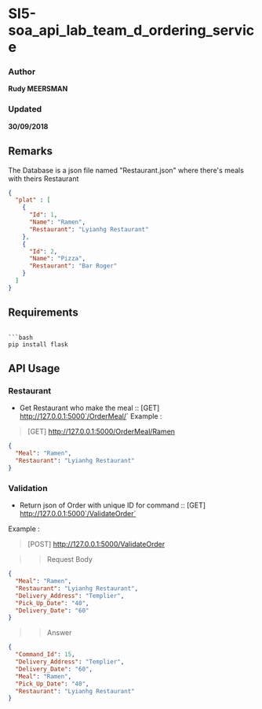 # SI5-soa_api_lab_team_d_ordering_service

### Author
__Rudy MEERSMAN__
### Updated
__30/09/2018__

## Remarks
The Database is a json file named "Restaurant.json" where there's meals with theirs Restaurant
```json
{
  "plat" : [
    {
      "Id": 1,
      "Name": "Ramen",
      "Restaurant": "Lyianhg Restaurant"
    },
    {
      "Id": 2,
      "Name": "Pizza",
      "Restaurant": "Bar Roger"
    }
  ]
}
```

## Requirements
```

```bash
pip install flask
```

## API Usage

### Restaurant

* Get Restaurant who make the meal :: [GET] http://127.0.0.1:5000`/OrderMeal/<meal>`
Example :

> [GET] http://127.0.0.1:5000/OrderMeal/Ramen

```json
{
  "Meal": "Ramen",
  "Restaurant": "Lyianhg Restaurant"
}
```

### Validation

* Return json of Order with unique ID for command :: [GET] http://127.0.0.1:5000`/ValidateOrder`

Example :

> [POST] http://127.0.0.1:5000/ValidateOrder

>> Request Body 

```json
{
  "Meal": "Ramen",
  "Restaurant": "Lyianhg Restaurant",
  "Delivery_Address": "Templier",
  "Pick_Up_Date": "40",
  "Delivery_Date": "60"
}
```

>>Answer

```json
{
  "Command_Id": 15,
  "Delivery_Address": "Templier",
  "Delivery_Date": "60",
  "Meal": "Ramen",
  "Pick_Up_Date": "40",
  "Restaurant": "Lyianhg Restaurant"
}
```
